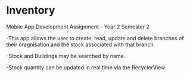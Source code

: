 # Inventory
 Mobile App Development Assignment - Year 2 Semester 2



-This app allows the user to create, read, update and delete branches of their oragnisation and the stock associated with that branch.

-Stock and Buildings may be searched by name.

-Stock quantity can be updated in real time via the RecyclerView.
